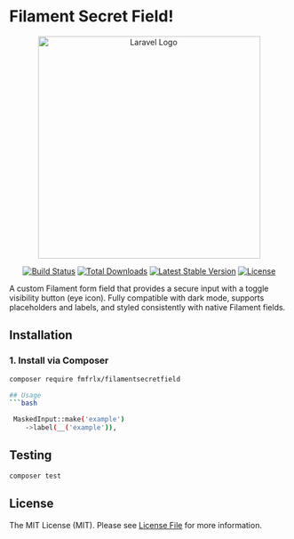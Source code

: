 # Filament Secret Field!

<p align="center"><a href="https://laravel.com" target="_blank"><img src="https://raw.githubusercontent.com/laravel/art/master/logo-lockup/5%20SVG/2%20CMYK/1%20Full%20Color/laravel-logolockup-cmyk-red.svg" width="400" alt="Laravel Logo"></a></p>

<p align="center">
<a href="https://github.com/laravel/framework/actions"><img src="https://github.com/laravel/framework/workflows/tests/badge.svg" alt="Build Status"></a>
<a href="https://packagist.org/packages/laravel/framework"><img src="https://img.shields.io/packagist/dt/laravel/framework" alt="Total Downloads"></a>
<a href="https://packagist.org/packages/laravel/framework"><img src="https://img.shields.io/packagist/v/laravel/framework" alt="Latest Stable Version"></a>
<a href="https://packagist.org/packages/laravel/framework"><img src="https://img.shields.io/packagist/l/laravel/framework" alt="License"></a>
</p>

A custom Filament form field that provides a secure input with a toggle visibility button (eye icon). Fully compatible with dark mode, supports placeholders and labels, and styled consistently with native Filament fields.

## Installation

### 1. Install via Composer
```bash
composer require fmfrlx/filamentsecretfield

## Usage
```bash

 MaskedInput::make('example')
    ->label(__('example')),

```

## Testing

```bash
composer test
```

## License

The MIT License (MIT). Please see [License File](LICENSE.md) for more information.
